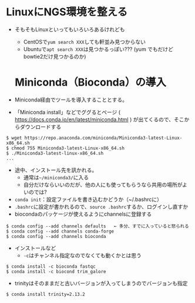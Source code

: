 # LinuxにNGS環境を整える
- そもそもLinuxといってもいろいろあるけれども
    - CentOSで`yum search XXX`しても軒並み見つからない
    - Ubuntuで`apt search XXX`は見つかるっぽい??? (yum でもだけどbowtie2だけ見つかるのか)

    # Miniconda（Bioconda）の導入
- Miniconda経由でツールを導入することとする。
- 「Miniconda install」などでググるとページ ( https://docs.conda.io/en/latest/miniconda.html ) が出てくるので、そこからダウンロードする
```
$ wget https://repo.anaconda.com/miniconda/Miniconda3-latest-Linux-x86_64.sh
$ chmod 755 Miniconda3-latest-Linux-x86_64.sh
$ ./Miniconda3-latest-linux-x86_64.sh
...
```
- 途中、インストール先を訊かれる。
    - 通常は`~/miniconda3/`に入る
    - 自分だけならいいのだが、他の人にも使ってもらうなら共用の場所がよいのでは?
- `conda init`：設定ファイルを書き込むかどうか（~/.bashrcに）
- `.bashrc`に設定が書かれるので、`source .bashrc`するか、ログインし直すか
- biocondaのパッケージが使えるようにchannelsに登録する
```
$ conda config --add channels defaults   ← 多分、すでに入っていると怒られる
$ conda config --add channels conda-forge
$ conda config --add channels bioconda
```

- インストールなど
    - `-c`はチャンネル指定なのでなくても動くかとは思う 
```
$ conda install -c bioconda fastqc
$ conda install -c biocond trim_galore
```

- trinityはそのままだと古いバージョンが入ってしまうのでバージョンも指定
```
$ conda install trinity=2.13.2
```
